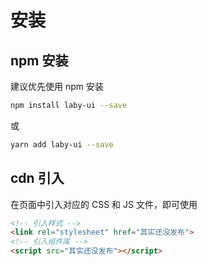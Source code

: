 # 安装

## npm 安装

建议优先使用 npm 安装

```bash
npm install laby-ui --save
```

或

```bash
yarn add laby-ui --save
```

## cdn 引入

在页面中引入对应的 CSS 和 JS 文件，即可使用

```html
<!-- 引入样式 -->
<link rel="stylesheet" href="其实还没发布">
<!-- 引入组件库 -->
<script src="其实还没发布"></script>
```